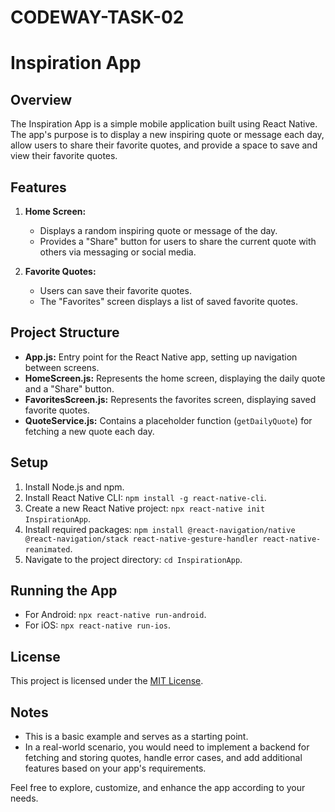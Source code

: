 # CODEWAY-TASK-02

# Inspiration App

## Overview

The Inspiration App is a simple mobile application built using React Native. The app's purpose is to display a new inspiring quote or message each day, allow users to share their favorite quotes, and provide a space to save and view their favorite quotes.

## Features

1. **Home Screen:**
   - Displays a random inspiring quote or message of the day.
   - Provides a "Share" button for users to share the current quote with others via messaging or social media.

2. **Favorite Quotes:**
   - Users can save their favorite quotes.
   - The "Favorites" screen displays a list of saved favorite quotes.

## Project Structure

- **App.js:** Entry point for the React Native app, setting up navigation between screens.
- **HomeScreen.js:** Represents the home screen, displaying the daily quote and a "Share" button.
- **FavoritesScreen.js:** Represents the favorites screen, displaying saved favorite quotes.
- **QuoteService.js:** Contains a placeholder function (`getDailyQuote`) for fetching a new quote each day.

## Setup

1. Install Node.js and npm.
2. Install React Native CLI: `npm install -g react-native-cli`.
3. Create a new React Native project: `npx react-native init InspirationApp`.
4. Install required packages: `npm install @react-navigation/native @react-navigation/stack react-native-gesture-handler react-native-reanimated`.
5. Navigate to the project directory: `cd InspirationApp`.

## Running the App

- For Android: `npx react-native run-android`.
- For iOS: `npx react-native run-ios`.

## License

This project is licensed under the [MIT License](LICENSE).

## Notes

- This is a basic example and serves as a starting point.
- In a real-world scenario, you would need to implement a backend for fetching and storing quotes, handle error cases, and add additional features based on your app's requirements.

Feel free to explore, customize, and enhance the app according to your needs.
